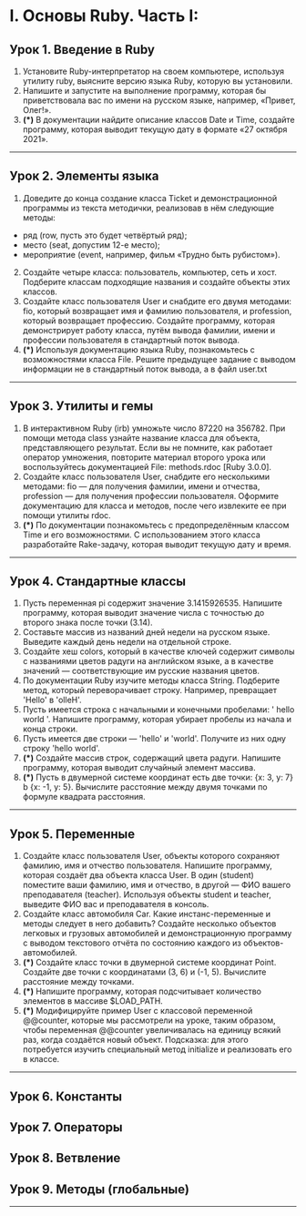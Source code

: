 #  I. Основы Ruby. Часть I:
## Урок 1. Введение в Ruby
1. Установите Ruby-интерпретатор на своем компьютере, используя утилиту ruby, выясните версию языка Ruby, которую вы установили.
2. Напишите и запустите на выполнение программу, которая бы приветствовала вас по имени на русском языке, например, «Привет, Олег!».
3. **(*)** В документации найдите описание классов Date и Time, создайте программу, которая выводит текущую дату в формате «27 октября 2021».
***
## Урок 2. Элементы языка
1. Доведите до конца создание класса Ticket и демонстрационной программы из текста методички, реализовав в нём следующие методы:
* ряд (row, пусть это будет четвёртый ряд);
* место (seat, допустим 12-е место);
* мероприятие  (event, например, фильм «Трудно быть рубистом»).
2. Создайте четыре класса: пользователь, компьютер, сеть и хост. Подберите классам подходящие названия и создайте объекты этих классов.
3. Создайте класс пользователя User и снабдите его двумя методами: fio, который возвращает имя и фамилию пользователя, и profession, который возвращает профессию. Создайте программу, которая демонстрирует работу класса, путём вывода фамилии, имени и профессии пользователя в стандартный поток вывода.
4. **(*)** Используя документацию языка Ruby, познакомьтесь с возможностями класса File. Решите предыдущее задание с выводом информации не в стандартный поток вывода, а в файл user.txt
***
## Урок 3. Утилиты и гемы
1. В интерактивном Ruby (irb) умножьте число 87220 на 356782. При помощи метода class узнайте название класса для объекта, представляющего результат. Если вы не помните, как работает оператор умножения, повторите материал второго урока или воспользуйтесь документацией File: methods.rdoc [Ruby 3.0.0]. 
2. Создайте класс пользователя User, снабдите его несколькими методами: fio — для получения  фамилии, имени и отчества, profession — для получения профессии пользователя. Оформите документацию для класса и методов, после чего извлеките ее при помощи утилиты rdoc.
3. **(*)** По документации познакомьтесь с предопределённым классом Time и его возможностями. С использованием этого класса разработайте Rake-задачу, которая выводит текущую дату и время.
***
## Урок 4. Стандартные классы
1. Пусть переменная pi содержит значение 3.1415926535. Напишите программу, которая выводит значение числа с точностью до второго знака после точки (3.14).
2. Составьте массив из названий дней недели на русском языке. Выведите каждый день недели на отдельной строке.
3. Создайте хеш colors, который в качестве ключей содержит символы с названиями цветов радуги на английском языке, а в качестве значений — соответствующие им русские названия цветов.
4. По документации Ruby изучите методы класса String. Подберите метод, который переворачивает строку. Например, превращает 'Hello' в 'olleH'.
5. Пусть имеется строка с начальными и конечными пробелами: '  hello world   '. Напишите программу, которая убирает пробелы из начала и конца строки.
6. Пусть имеется две строки — 'hello' и 'world'. Получите из них одну строку 'hello world'.
7. **(*)** Создайте массив строк, содержащий цвета радуги. Напишите программу, которая выводит случайный элемент массива.
8. **(*)** Пусть в двумерной системе координат есть две точки: {x: 3, y: 7} b {x: -1, y: 5}. Вычислите расстояние между двумя точками по формуле квадрата расстояния.
***
## Урок 5. Переменные
1. Создайте класс пользователя User, объекты которого сохраняют фамилию, имя и отчество пользователя. Напишите программу, которая создаёт два объекта класса User. В один (student) поместите ваши фамилию, имя и отчество, в другой — ФИО вашего преподавателя (teacher). Используя объекты student и teacher, выведите ФИО вас и преподавателя в консоль.
2. Создайте класс автомобиля Car. Какие инстанс-переменные и методы следует в него добавить? Создайте несколько объектов легковых и грузовых автомобилей и демонстрационную программу с выводом текстового отчёта по состоянию каждого из объектов-автомобилей.
3. **(*)** Создайте класс точки в двумерной системе координат Point. Создайте две точки с координатами (3, 6) и (-1, 5). Вычислите расстояние между точками.
4. **(*)** Напишите программу, которая подсчитывает количество элементов в массиве $LOAD_PATH.
5. **(*)** Модифицируйте пример User с классовой переменной @@counter, которые мы рассмотрели на уроке, таким образом, чтобы переменная @@counter увеличивалась на единицу всякий раз, когда создаётся новый объект. Подсказка: для этого потребуется изучить специальный метод initialize и реализовать его в классе.
***
## Урок 6. Константы
## Урок 7. Операторы
## Урок 8. Ветвление
## Урок 9. Методы (глобальные)
***

